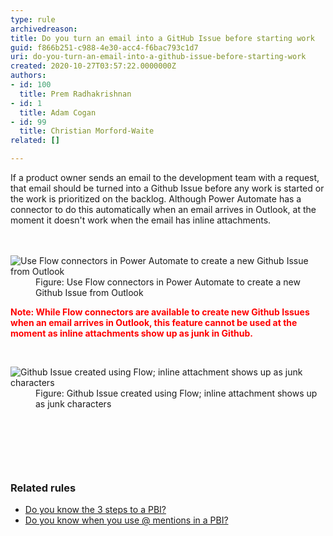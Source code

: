 ```yaml
---
type: rule
archivedreason: 
title: Do you turn an email into a GitHub Issue before starting work
guid: f866b251-c988-4e30-acc4-f6bac793c1d7
uri: do-you-turn-an-email-into-a-github-issue-before-starting-work
created: 2020-10-27T03:57:22.0000000Z
authors:
- id: 100
  title: Prem Radhakrishnan
- id: 1
  title: Adam Cogan
- id: 99
  title: Christian Morford-Waite
related: []

---
```



​​If a product owner sends an email to the development team with a request, that email should be turned into a Github Issue before any work is started or the work is prioritized on the backlog. Although Power Automate has a connector to do this automatically when an email arrives in Outlook, at the moment it doesn't work when the email has&#160;inline attachments.<br>
<br><excerpt class='endintro'></excerpt><br>
<div><dl class="image"><dt> 
         <img src="/SiteAssets/do-you-turn-an-email-into-a-github-issue-before-starting-work/email-to-github-issue1.png" alt="Use Flow connectors in Power Automate to create a new Github Issue from Outlook" /> 
      </dt><dd>Figure&#58; Use Flow connectors in Power Automate to create a new Github Issue from Outlook<br></dd></dl><p style="font-weight&#58;bold;color&#58;red;">Note&#58; While Flow connectors are available to create new&#160;Github Issues when an email arrives in Outlook, this feature cannot be used at the moment as inline attachments show up as junk in Github. </p> ​<br> 
   <dl class="image"><dt> 
         <img src="/SiteAssets/do-you-turn-an-email-into-a-github-issue-before-starting-work/email-to-github-issue.png" alt="Github Issue created using Flow; inline attachment shows up as junk characters" /> 
      </dt><dd>Figure&#58; Github Issue created using Flow; inline attachment shows up as junk characters<br></dd></dl><p> 
      <br> 
   </p><p> 
      <br> 
   </p><p> 
      <br> 
   </p><h3>​Related rules<br></h3><ul><li> ​
         <a href="/_layouts/15/FIXUPREDIRECT.ASPX?WebId=3dfc0e07-e23a-4cbb-aac2-e778b71166a2&amp;TermSetId=07da3ddf-0924-4cd2-a6d4-a4809ae20160&amp;TermId=2c4dfc14-8084-4277-ae5e-7f5f692e4065">Do you know the 3 steps to a PBI?</a> </li><li> 
         <a href="/_layouts/15/FIXUPREDIRECT.ASPX?WebId=3dfc0e07-e23a-4cbb-aac2-e778b71166a2&amp;TermSetId=07da3ddf-0924-4cd2-a6d4-a4809ae20160&amp;TermId=efd6c91e-7cc5-4473-a299-9104c8fd6e0d">Do you know when you use @ mentions in a PBI?</a><br> </li></ul>​<br> </div>


